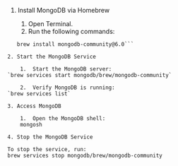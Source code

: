 1. Install MongoDB via Homebrew

	1.	Open Terminal.
	2.	Run the following commands:
```brew tap mongodb/brew
   brew install mongodb-community@6.0```

2. Start the MongoDB Service

	1.	Start the MongoDB server:
`brew services start mongodb/brew/mongodb-community`

	2.	Verify MongoDB is running:
`brew services list`

3. Access MongoDB

	1.	Open the MongoDB shell:
    mongosh

4. Stop the MongoDB Service

To stop the service, run:
brew services stop mongodb/brew/mongodb-community   